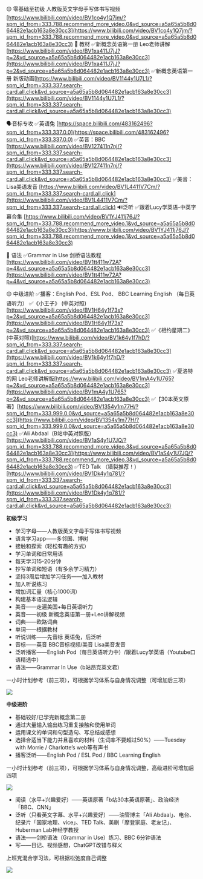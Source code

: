 
🟡 零基础至初级 
人教版英文字母手写体书写视频 [https://www.bilibili.com/video/BV1co4y1Q7jm/?spm_id_from=333.788.recommend_more_video.0&vd_source=a5a65a5b8d064482e1acb163a8e30cc3](https://www.bilibili.com/video/BV1co4y1Q7jm/?spm_id_from=333.788.recommend_more_video.0&vd_source=a5a65a5b8d064482e1acb163a8e30cc3) 
📖 教材 ✅新概念英语第一册 Leo老师讲解[https://www.bilibili.com/video/BV1xa411J7jJ?p=2&vd_source=a5a65a5b8d064482e1acb163a8e30cc3](https://www.bilibili.com/video/BV1xa411J7jJ?p=2&vd_source=a5a65a5b8d064482e1acb163a8e30cc3) 
✅新概念英语第一册 新版动画[https://www.bilibili.com/video/BV1144y1U7L1/?spm_id_from=333.337.search-card.all.click&vd_source=a5a65a5b8d064482e1acb163a8e30cc3](https://www.bilibili.com/video/BV1144y1U7L1/?spm_id_from=333.337.search-card.all.click&vd_source=a5a65a5b8d064482e1acb163a8e30cc3) 

🗣音标专攻 
✅英语兔 [https://space.bilibili.com/483162496?spm_id_from=333.337.0.0](https://space.bilibili.com/483162496?spm_id_from=333.337.0.0) 
✅英音：BBC [https://www.bilibili.com/video/BV127411n7nj/?spm_id_from=333.337.search-card.all.click&vd_source=a5a65a5b8d064482e1acb163a8e30cc3](https://www.bilibili.com/video/BV127411n7nj/?spm_id_from=333.337.search-card.all.click&vd_source=a5a65a5b8d064482e1acb163a8e30cc3) 
✅美音：Lisa美语发音 [https://www.bilibili.com/video/BV1L4411V7Cm/?spm_id_from=333.337.search-card.all.click](https://www.bilibili.com/video/BV1L4411V7Cm/?spm_id_from=333.337.search-card.all.click) 🔊泛听 
✅跟着Lucy学英语-中英字幕合集 [https://www.bilibili.com/video/BV1YJ411j76J/?spm_id_from=333.788.recommend_more_video.1&vd_source=a5a65a5b8d064482e1acb163a8e30cc3](https://www.bilibili.com/video/BV1YJ411j76J/?spm_id_from=333.788.recommend_more_video.1&vd_source=a5a65a5b8d064482e1acb163a8e30cc3) 

📖 语法 
✅Grammar in Use 剑桥语法教程 [https://www.bilibili.com/video/BV1tt411w72A?p=4&vd_source=a5a65a5b8d064482e1acb163a8e30cc3](https://www.bilibili.com/video/BV1tt411w72A?p=4&vd_source=a5a65a5b8d064482e1acb163a8e30cc3) 


🟡 中级进阶 
✅播客：English Pod、ESL Pod、 BBC Learning English （每日英语听力） 
✅《小王子》 (中英对照)[https://www.bilibili.com/video/BV1H64y1f73s?p=2&vd_source=a5a65a5b8d064482e1acb163a8e30cc3](https://www.bilibili.com/video/BV1H64y1f73s?p=2&vd_source=a5a65a5b8d064482e1acb163a8e30cc3) 
✅《相约星期二》(中英对照)[https://www.bilibili.com/video/BV1k64y1f7hD/?spm_id_from=333.337.search-card.all.click&vd_source=a5a65a5b8d064482e1acb163a8e30cc3](https://www.bilibili.com/video/BV1k64y1f7hD/?spm_id_from=333.337.search-card.all.click&vd_source=a5a65a5b8d064482e1acb163a8e30cc3) ✅夏洛特的网 Leo老师讲解版[https://www.bilibili.com/video/BV1mA4y1U765?p=2&vd_source=a5a65a5b8d064482e1acb163a8e30cc3](https://www.bilibili.com/video/BV1mA4y1U765?p=2&vd_source=a5a65a5b8d064482e1acb163a8e30cc3) 
✅【30本英文原著】[https://www.bilibili.com/video/BV1354y1m77H/?spm_id_from=333.999.0.0&vd_source=a5a65a5b8d064482e1acb163a8e30cc3](https://www.bilibili.com/video/BV1354y1m77H/?spm_id_from=333.999.0.0&vd_source=a5a65a5b8d064482e1acb163a8e30cc3) 
✅Ali Abdaal（B站中英对照版） [https://www.bilibili.com/video/BV1aS4y1U7JQ/?spm_id_from=333.788.recommend_more_video.3&vd_source=a5a65a5b8d064482e1acb163a8e30cc3](https://www.bilibili.com/video/BV1aS4y1U7JQ/?spm_id_from=333.788.recommend_more_video.3&vd_source=a5a65a5b8d064482e1acb163a8e30cc3) 
✅TED Talk （墙裂推荐！） [https://www.bilibili.com/video/BV1Dk4y1q781/?spm_id_from=333.337.search-card.all.click&vd_source=a5a65a5b8d064482e1acb163a8e30cc3](https://www.bilibili.com/video/BV1Dk4y1q781/?spm_id_from=333.337.search-card.all.click&vd_source=a5a65a5b8d064482e1acb163a8e30cc3)



**初级学习**

- 学习字母——人教版英文字母手写体书写视频
- 语言学习app——多邻国、博树
- 接触和探索（轻松有趣的方式）
- 学习单词和日常用语
- 每天学习15-20分钟
- 抄写单词和短语（有多余学习精力）
- 坚持3周后增加学习任务——加入教材
- 加入听说练习
- 增加词汇量（核心1000词）
- 构建基本语法逻辑
- 美音——走遍美国+每日英语听力
- 英音——初级 新概念英语第一册+Leo讲解视频
- 词典——欧路词典
- 单词——根据教材
- 听说训练——先音标 英语兔，后泛听
- 音标——英音 BBC音标视频/美音 Lisa美音发音
- 泛听播客——English Pod（每日英语听力中）/跟着Lucy学英语（Youtube口语精选中）
- 语法——Grammar In Use（b站昂克英文君）

  

一小时计划参考（前三项），可根据学习体系与自身情况调整（可增加后三项）

![](https://i0.hdslb.com/bfs/note/9be7839f6cc86e13755296414a066b369fc815cc.png@690w_!web-note.webp)

  

**中级进阶**

- 基础较好/已学完新概念第二册
- 通过大量输入输出练习重复接触和使用单词
- 运用课文的单词和句型造句、写总结或感想
- 选择合适当下能力并且喜欢的材料（生词率不要超过50%）——Tuesday with Morrie / Charlotte’s web等有声书
- 播客泛听——English Pod / ESL Pod / BBC Learning English

  

一小时计划参考（前三项），可根据学习体系与自身情况调整，高级进阶可增加后四项

![](https://i0.hdslb.com/bfs/note/c54a30476905d372c833555a77f3d9488ceb0f00.png@690w_!web-note.webp)

  

- 阅读（水平+兴趣爱好）——英语原著「b站30本英语原著」、政治经济「BBC、CNN」
- 泛听（只看英文字幕、水平+兴趣爱好）——油管博主「Ali Abdaal」、电台、纪录片「国家地理、vice」、TED Talk、美剧「摩登家庭、老友记」、Huberman Lab神经学教授
- 语法——剑桥语法（Grammar in Use）练习、BBC 6分钟语法
- 写——日记、视频感想，ChatGPT改错与释义

  

上班党混合学习法，可根据松弛度自己调整

![](https://i0.hdslb.com/bfs/note/d8bbd551a27f162c5a8cfc2cc1f4b67ed58895b7.png@690w_!web-note.webp)